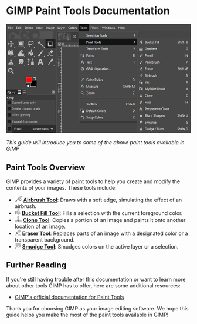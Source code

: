 # GIMP Paint Tools Documentation

![PaintToolsOverview.png](../images/PaintToolsOverview.png)

*This guide will introduce you to some of the above paint tools available in GIMP*

## Paint Tools Overview

GIMP provides a variety of paint tools to help you create and modify the contents of your images. These tools include:

- ![AirbrushTool.png](../images/AirbrushTool.png) [**Airbrush Tool**](AirbrushTool.md): Draws with a soft edge, simulating the effect of an airbrush.
- ![BucketFillTool.PNG](../images/BucketFillTool.PNG) [**Bucket Fill Tool**](BucketFillTool.md): Fills a selection with the current foreground color.
- ![CloneTool.PNG](../images/CloneTool.PNG) [**Clone Tool**](CloneTool.md): Copies a portion of an image and paints it onto another location of an image.
- ![EraserTool.PNG](../images/EraserTool.PNG) [**Eraser Tool**](EraserTool.md): Replaces parts of an image with a designated color or a transparent background.
- ![SmudgeTool.PNG](../images/SmudgeTool.PNG) [**Smudge Tool**](SmudgeTool.md): Smudges colors on the active layer or a selection.

## Further Reading

If you're still having trouble after this documentation or want to learn more about other tools GIMP has to offer, here are some additional resources:

- [GIMP's official documentation for Paint Tools](https://docs.gimp.org/2.8/en/gimp-tools-paint.html)

Thank you for choosing GIMP as your image editing software. We hope this guide helps you make the most of the paint tools available in GIMP!